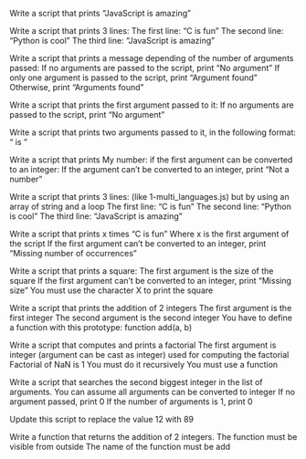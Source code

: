 Write a script that prints “JavaScript is amazing”


Write a script that prints 3 lines:
The first line: “C is fun”
The second line: “Python is cool”
The third line: “JavaScript is amazing”


Write a script that prints a message depending of the number of arguments passed:
If no arguments are passed to the script, print “No argument”
If only one argument is passed to the script, print “Argument found”
Otherwise, print “Arguments found”


Write a script that prints the first argument passed to it:
If no arguments are passed to the script, print “No argument”


Write a script that prints two arguments passed to it, in the following format: “ is ”


Write a script that prints My number: <first argument converted in integer> if the first argument can be converted to an integer:
If the argument can’t be converted to an integer, print “Not a number”


Write a script that prints 3 lines: (like 1-multi_languages.js) but by using an array of string and a loop
The first line: “C is fun”
The second line: “Python is cool”
The third line: “JavaScript is amazing”


Write a script that prints x times “C is fun”
Where x is the first argument of the script
If the first argument can’t be converted to an integer, print “Missing number of occurrences”


Write a script that prints a square:
The first argument is the size of the square
If the first argument can’t be converted to an integer, print “Missing size”
You must use the character X to print the square


Write a script that prints the addition of 2 integers
The first argument is the first integer
The second argument is the second integer
You have to define a function with this prototype: function add(a, b)


Write a script that computes and prints a factorial
The first argument is integer (argument can be cast as integer) used for computing the factorial
Factorial of NaN is 1
You must do it recursively
You must use a function


Write a script that searches the second biggest integer in the list of arguments.
You can assume all arguments can be converted to integer
If no argument passed, print 0
If the number of arguments is 1, print 0


Update this script to replace the value 12 with 89


Write a function that returns the addition of 2 integers.
The function must be visible from outside
The name of the function must be add
